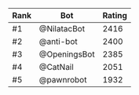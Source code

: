 Rank|Bot|Rating
---|---|---
#1|@NilatacBot|2416
#2|@anti-bot|2400
#3|@OpeningsBot|2385
#4|@CatNail|2051
#5|@pawnrobot|1932
